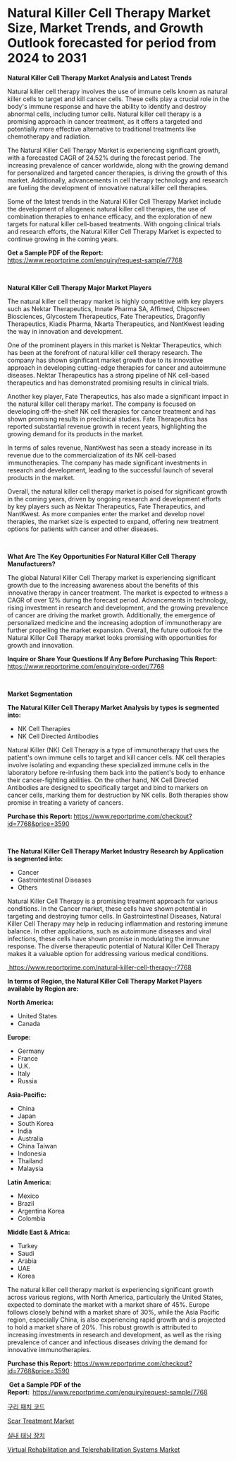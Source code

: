 <p><h1>Natural Killer Cell Therapy Market Size, Market Trends, and Growth Outlook forecasted for period from 2024 to 2031</h1></p><p><strong>Natural Killer Cell Therapy Market Analysis and Latest Trends</strong></p>
<p><p>Natural killer cell therapy involves the use of immune cells known as natural killer cells to target and kill cancer cells. These cells play a crucial role in the body's immune response and have the ability to identify and destroy abnormal cells, including tumor cells. Natural killer cell therapy is a promising approach in cancer treatment, as it offers a targeted and potentially more effective alternative to traditional treatments like chemotherapy and radiation.</p><p>The Natural Killer Cell Therapy Market is experiencing significant growth, with a forecasted CAGR of 24.52% during the forecast period. The increasing prevalence of cancer worldwide, along with the growing demand for personalized and targeted cancer therapies, is driving the growth of this market. Additionally, advancements in cell therapy technology and research are fueling the development of innovative natural killer cell therapies.</p><p>Some of the latest trends in the Natural Killer Cell Therapy Market include the development of allogeneic natural killer cell therapies, the use of combination therapies to enhance efficacy, and the exploration of new targets for natural killer cell-based treatments. With ongoing clinical trials and research efforts, the Natural Killer Cell Therapy Market is expected to continue growing in the coming years.</p></p>
<p><strong>Get a Sample PDF of the Report:&nbsp;</strong> <a href="https://www.reportprime.com/enquiry/request-sample/7768">https://www.reportprime.com/enquiry/request-sample/7768</a></p>
<p>&nbsp;</p>
<p><strong>Natural Killer Cell Therapy Major Market Players</strong></p>
<p><p>The natural killer cell therapy market is highly competitive with key players such as Nektar Therapeutics, Innate Pharma SA, Affimed, Chipscreen Biosciences, Glycostem Therapeutics, Fate Therapeutics, Dragonfly Therapeutics, Kiadis Pharma, Nkarta Therapeutics, and NantKwest leading the way in innovation and development.</p><p>One of the prominent players in this market is Nektar Therapeutics, which has been at the forefront of natural killer cell therapy research. The company has shown significant market growth due to its innovative approach in developing cutting-edge therapies for cancer and autoimmune diseases. Nektar Therapeutics has a strong pipeline of NK cell-based therapeutics and has demonstrated promising results in clinical trials.</p><p>Another key player, Fate Therapeutics, has also made a significant impact in the natural killer cell therapy market. The company is focused on developing off-the-shelf NK cell therapies for cancer treatment and has shown promising results in preclinical studies. Fate Therapeutics has reported substantial revenue growth in recent years, highlighting the growing demand for its products in the market.</p><p>In terms of sales revenue, NantKwest has seen a steady increase in its revenue due to the commercialization of its NK cell-based immunotherapies. The company has made significant investments in research and development, leading to the successful launch of several products in the market.</p><p>Overall, the natural killer cell therapy market is poised for significant growth in the coming years, driven by ongoing research and development efforts by key players such as Nektar Therapeutics, Fate Therapeutics, and NantKwest. As more companies enter the market and develop novel therapies, the market size is expected to expand, offering new treatment options for patients with cancer and other diseases.</p></p>
<p>&nbsp;</p>
<p><strong>What Are The Key Opportunities For Natural Killer Cell Therapy Manufacturers?</strong></p>
<p><p>The global Natural Killer Cell Therapy market is experiencing significant growth due to the increasing awareness about the benefits of this innovative therapy in cancer treatment. The market is expected to witness a CAGR of over 12% during the forecast period. Advancements in technology, rising investment in research and development, and the growing prevalence of cancer are driving the market growth. Additionally, the emergence of personalized medicine and the increasing adoption of immunotherapy are further propelling the market expansion. Overall, the future outlook for the Natural Killer Cell Therapy market looks promising with opportunities for growth and innovation.</p></p>
<p><strong>Inquire or Share Your Questions If Any Before Purchasing This Report:</strong> <a href="https://www.reportprime.com/enquiry/pre-order/7768">https://www.reportprime.com/enquiry/pre-order/7768</a></p>
<p>&nbsp;</p>
<p><strong>Market Segmentation</strong></p>
<p><strong>The Natural Killer Cell Therapy Market Analysis by types is segmented into:</strong></p>
<p><ul><li>NK Cell Therapies</li><li>NK Cell Directed Antibodies</li></ul></p>
<p><p>Natural Killer (NK) Cell Therapy is a type of immunotherapy that uses the patient's own immune cells to target and kill cancer cells. NK cell therapies involve isolating and expanding these specialized immune cells in the laboratory before re-infusing them back into the patient's body to enhance their cancer-fighting abilities. On the other hand, NK Cell Directed Antibodies are designed to specifically target and bind to markers on cancer cells, marking them for destruction by NK cells. Both therapies show promise in treating a variety of cancers.</p></p>
<p><strong>Purchase this Report:&nbsp;</strong><a href="https://www.reportprime.com/checkout?id=7768&price=3590">https://www.reportprime.com/checkout?id=7768&price=3590</a></p>
<p>&nbsp;</p>
<p><strong>The Natural Killer Cell Therapy Market Industry Research by Application is segmented into:</strong></p>
<p><ul><li>Cancer</li><li>Gastrointestinal Diseases</li><li>Others</li></ul></p>
<p><p>Natural Killer Cell Therapy is a promising treatment approach for various conditions. In the Cancer market, these cells have shown potential in targeting and destroying tumor cells. In Gastrointestinal Diseases, Natural Killer Cell Therapy may help in reducing inflammation and restoring immune balance. In other applications, such as autoimmune diseases and viral infections, these cells have shown promise in modulating the immune response. The diverse therapeutic potential of Natural Killer Cell Therapy makes it a valuable option for addressing various medical conditions.</p></p>
<p><a href="https://www.reportprime.com/natural-killer-cell-therapy-r7768">&nbsp;https://www.reportprime.com/natural-killer-cell-therapy-r7768</a></p>
<p><strong>In terms of Region, the Natural Killer Cell Therapy Market Players available by Region are:</strong></p>
<p>
    <p> <strong> North America: </strong>
        <ul>
            <li>United States</li>
            <li>Canada</li>
        </ul>
        </p> 
    <p> <strong> Europe: </strong>
        <ul>
            <li>Germany</li>
            <li>France</li>
            <li>U.K.</li>
            <li>Italy</li>
            <li>Russia</li>
        </ul>
        </p> 
    <p> <strong> Asia-Pacific: </strong>
        <ul>
            <li>China</li>
            <li>Japan</li>
            <li>South Korea</li>
            <li>India</li>
            <li>Australia</li>
            <li>China Taiwan</li>
            <li>Indonesia</li>
            <li>Thailand</li>
            <li>Malaysia</li>
        </ul>
        </p> 
    <p> <strong> Latin America: </strong>
        <ul>
            <li>Mexico</li>
            <li>Brazil</li>
            <li>Argentina Korea</li>
            <li>Colombia</li>
        </ul>
        </p> 
    <p> <strong> Middle East & Africa: </strong>
        <ul>
            <li>Turkey</li>
            <li>Saudi</li>
            <li>Arabia</li>
            <li>UAE</li>
            <li>Korea</li>
        </ul>
    </p>
    </p>
<p><p>The natural killer cell therapy market is experiencing significant growth across various regions, with North America, particularly the United States, expected to dominate the market with a market share of 45%. Europe follows closely behind with a market share of 30%, while the Asia Pacific region, especially China, is also experiencing rapid growth and is projected to hold a market share of 20%. This robust growth is attributed to increasing investments in research and development, as well as the rising prevalence of cancer and infectious diseases driving the demand for innovative immunotherapies.</p></p>
<p><strong>Purchase this Report: </strong><a href="https://www.reportprime.com/checkout?id=7768&price=3590">https://www.reportprime.com/checkout?id=7768&price=3590</a></p>
<p>&nbsp;<strong>Get a Sample PDF of the Report:&nbsp;&nbsp;</strong><a href="https://www.reportprime.com/enquiry/request-sample/7768">https://www.reportprime.com/enquiry/request-sample/7768</a></p>
<p><strong></strong></p>
<p><p><a href="https://github.com/RonSpencer61/Market-Research-Report-List-1/blob/main/453648072480.md">구리 패치 코드</a></p><p><a href="https://github.com/NaomieConner2023/Market-Research-Report-List-1/blob/main/scar-treatment-market.md">Scar Treatment Market</a></p><p><a href="https://github.com/CarmellaLang1/Market-Research-Report-List-1/blob/main/772764972481.md">실내 태닝 장치</a></p><p><a href="https://github.com/EbonyHane1955/Market-Research-Report-List-1/blob/main/virtual-rehabilitation-and-telerehabilitation-systems-market.md">Virtual Rehabilitation and Telerehabilitation Systems Market</a></p></p>